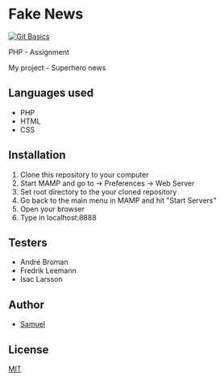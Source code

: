 # Fake News
[![Git Basics](https://media.giphy.com/media/11SDrsZw9wiOuA/giphy.gif)](https://github.com)

PHP - Assignment

My project - Superhero news

## Languages used
- PHP
- HTML
- CSS

## Installation
1. Clone this repository to your computer
2. Start MAMP and go to -> Preferences -> Web Server
3. Set root directory to the your cloned repository
4. Go back to the main menu in MAMP and hit "Start Servers"
5. Open your browser
6. Type in localhost:8888

## Testers 
- André Broman
- Fredrik Leemann
- Isac Larsson

## Author
- [Samuel](github.com/WebSamuel90)


## License
[MIT](LICENSE)
